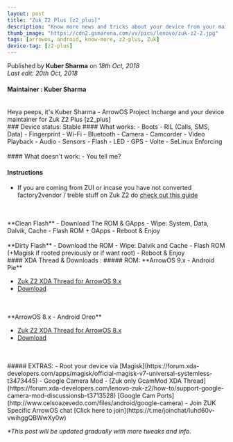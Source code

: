 ```yaml
---
layout: post
title: "Zuk Z2 Plus [z2_plus]"
description: "Know more news and tricks about your device from your maintainer."
thumb_image: "https://cdn2.gsmarena.com/vv/pics/lenovo/zuk-z2-2.jpg"
tags: [arrowos, android, know-more, z2-plus, Zuk]
device-tag: [z2-plus]
---
```

Published by **Kuber Sharma** on _18th Oct, 2018_ <br> 
_Last edit: 20th Oct, 2018_
#### Maintainer : Kuber Sharma
<br>
Heya peeps, it's Kuber Sharma - ArrowOS Project Incharge and your device maintainer for Zuk Z2 Plus [z2_plus]

<br>
### Device status: Stable
#### What works:
  - Boots
  - RIL (Calls, SMS, Data)
  - Fingerprint
  - Wi-Fi
  - Bluetooth
  - Camera
  - Camcorder
  - Video Playback
  - Audio
  - Sensors
  - Flash
  - LED
  - GPS
  - Volte
  - SeLinux Enforcing
<br>
<br>
#### What doesn't work:
  - You tell me?

#### Instructions
  - If you are coming from ZUI or incase you have not converted factory2vendor / treble stuff on Zuk Z2 do [check out this guide](https://forum.xda-developers.com/lenovo-zuk-z2/how-to/z2plus-treble-roms-flashing-reverting-t3778287)
<br>
<br>
**Clean Flash**
  - Download The ROM & GApps
  - Wipe: System, Data, Dalvik, Cache
  - Flash ROM + GApps
  - Reboot & Enjoy
<br>
<br>
**Dirty Flash**
  - Download the ROM
  - Wipe: Dalvik and Cache
  - Flash ROM (+Magisk if rooted previously or if want root)
  - Reboot & Enjoy
<br>
#### XDA Thread & Downloads :
##### ROM:
**ArrowOS 9.x - Android Pie**

   - [Zuk Z2 XDA Thread for ArrowOS 9.x](https://forum.xda-developers.com/lenovo-zuk-z2/development/official-arrowos-9-x-zuk-z2-plus-t3840346)
   - [Download](https://sourceforge.net/projects/arrow-os/files/arrow-9.x/z2_plus)
<br>
<br>
**ArrowOS 8.x - Android Oreo**

   - [Zuk Z2 XDA Thread for ArrowOS 8.x](https://forum.xda-developers.com/lenovo-zuk-z2/development/rom-arrowos-zuk-z2-plus-t3817547)
   - [Download](https://sourceforge.net/projects/arrow-os/files/arrow-8.x/z2_plus)
<br>
<br>
##### EXTRAS:
   - Root your device via [Magisk](https://forum.xda-developers.com/apps/magisk/official-magisk-v7-universal-systemless-t3473445)
   - Google Camera Mod - [Zuk only GcamMod XDA Thread](https://forum.xda-developers.com/lenovo-zuk-z2/how-to/support-google-camera-mod-discussionsb-t3713528) [Google Cam Ports](http://www.celsoazevedo.com/files/android/google-camera)
   - Join ZUK Specific ArrowOS chat [Click here to join](https://t.me/joinchat/Iuhd60v-vwihggQBWwXy0w)

 _*This post will be updated gradually with more tweaks and info._
